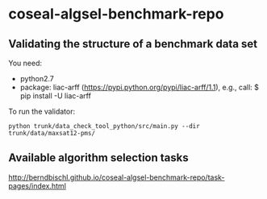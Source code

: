 coseal-algsel-benchmark-repo
============================

## Validating the structure of a benchmark data set

You need:

* python2.7
* package: liac-arff (https://pypi.python.org/pypi/liac-arff/1.1), 
  e.g., call: $ pip install -U liac-arff

To run the validator:

`python trunk/data_check_tool_python/src/main.py --dir trunk/data/maxsat12-pms/`


## Available algorithm selection tasks

http://berndbischl.github.io/coseal-algsel-benchmark-repo/task-pages/index.html

